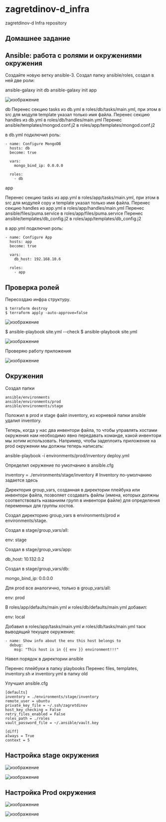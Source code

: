 # zagretdinov-d_infra
zagretdinov-d Infra repository

## Домашнее задание

## Ansible: работа с ролями и окружениями окружения

Создайте новую ветку ansible-3.
Создал папку ansible/roles, создал в ней две роли:

ansible-galaxy init db
ansible-galaxy init app

![изображение](https://user-images.githubusercontent.com/85208391/126910536-0ffc048e-d3e7-43e7-a400-7b197fd18899.png)

db
Перенес секцию tasks из db.yml в roles/db/tasks/main.yml, при этом в src для модуля template указал только имя файла.
Перенес секцию handles из db.yml в roles/db/handles/main.yml
Перенес ansible/templates/mongod.conf.j2 в roles/app/templates/mongod.conf.j2

в db.yml подключил роль:
```
- name: Configure MongoDB
  hosts: db
  become: true

  vars:
    mongo_bind_ip: 0.0.0.0

  roles:
    - db
```
app

Перенес секцию tasks из app.yml в roles/app/tasks/main.yml, при этом в src для модулей copy и template указал только имя файла.
Перенес секцию handles из app.yml в roles/app/handles/main.yml
Перенес ansible/files/puma.service в roles/app/files/puma.service
Перенес ansible/templates/db_config.j2 в roles/app/templates/db_config.j2

в app.yml подключил роль:
```
- name: Configure App
  hosts: app
  become: true

  vars:
    db_host: 192.168.10.6

  roles:
    - app
```
## Проверка ролей

Пересоздаю инфра структуру.
```
$ terraform destroy
$ terraform apply -auto-approve=false
```
![изображение](https://user-images.githubusercontent.com/85208391/126911458-78e69867-2e9f-4e58-b7c1-50449d0a377a.png)

$ ansible-playbook site.yml --check
$ ansible-playbook site.yml

![изображение](https://user-images.githubusercontent.com/85208391/126912639-fec6c75e-d347-4088-8835-f7e74dffbad2.png)

Проверяю работу приложения


![изображение](https://user-images.githubusercontent.com/85208391/126912745-78cbcfef-48db-4163-a522-b36dac6dac6f.png)

## Окружения

Создал папки
```
ansible/environments
ansible/environments/prod
ansible/environments/stage
```

Положил в prod и stage файл inventory, из корневой папки ansible удалил inventory.

Теперь, когда у нас два инвентори файла, то чтобы управлять хостами окружения нам необходимо явно передавать команде, какой инвентори мы хотим использовать. Например, чтобы задеплоить приложение на prod окружении мы должны теперь написать:

ansible-playbook -i environments/prod/inventory deploy.yml

Определил окружение по умолчанию в ansible.cfg

inventory = ./environments/stage/inventory # Inventory по-умолчанию задается здесь

Директория group_vars, созданная в директории плейбука или инвентори файла, позволяет создавать файлы (имена, которых должны соответствовать названиям групп в инвентори файле) для определения переменных для группы хостов.

Создал директорию group_vars в environments/prod и environments/stage.

Создал в stage/group_vars/all:

env: stage

Создал в stage/group_vars/app:

db_host: 10.132.0.2

Создал в stage/group_vars/db:

mongo_bind_ip: 0.0.0.0

Для prod все аналогично, только в group_vars/all:

env: prod

В roles/app/defaults/main.yml и roles/db/defaults/main.yml добавил:

env: local

Добавил в roles/app/tasks/main.yml и roles/db/tasks/main.yml таск выводящий текущее окружение:

```
- name: Show info about the env this host belongs to
  debug:
    msg: "This host is in {{ env }} environment!!!"
```

Навел порядок в директории ansible

Перенес плейбуки в папку playbooks
Перенес files, templates, inventory.sh и inventory.yml в папку old

Улучшил ansible.cfg
```
[defaults]
inventory = ./environments/stage/inventory
remote_user = ubuntu
private_key_file = ~/.ssh/zagretdinov
host_key_checking = False
retry_files_enabled = False
roles_path = ./roles
vault_password_file = ~/.ansible/vault.key

[diff]
always = True
context = 5
```
## Настройка stage окружения

![изображение](https://user-images.githubusercontent.com/85208391/126913497-c71108dc-ffa0-4453-b013-da00e576434c.png)

![изображение](https://user-images.githubusercontent.com/85208391/126913515-8478dc3a-71bf-46a5-bdef-60e804ec44a9.png)

## Настройка Prod окружения

![изображение](https://user-images.githubusercontent.com/85208391/126913622-8e09dfd5-6b73-4db2-9bf1-262ed4c5758b.png)

![изображение](https://user-images.githubusercontent.com/85208391/126913627-5d1eba47-c995-4566-877d-2110b5a480e2.png)















